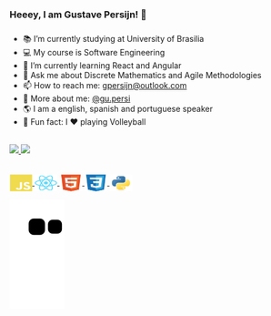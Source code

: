 ### Heeey, I am Gustave Persijn! 👋
###
- :books:	I’m currently studying at University of Brasilia
- :computer: My course is Software Engineering
- 🌱 I’m currently learning React and Angular
- 💬 Ask me about Discrete Mathematics and Agile Methodologies
- 📫 How to reach me: gpersijn@outlook.com
- :camera_flash: More about me:  <a href="https://www.instagram.com/gu.persi/">@gu.persi</a> 
- :earth_americas: I am a english, spanish and portuguese speaker 
- :volleyball: Fun fact: I :hearts: playing Volleyball
<br>
<div>
  <a href="https://github.com/gpersijn">
  <img height="180em" src="https://github-readme-stats.vercel.app/api?username=gpersijn&show_icons=true&theme=dark&include_all_commits=true&count_private=true"/>
  <img height="180em" src="https://github-readme-stats.vercel.app/api/top-langs/?username=gpersijn&layout=compact&langs_count=7&theme=dark"/>
</div>
 
<br>
  
<div style="display: inline_block"><br>
  <img align="center" height="30" width="40" src="https://raw.githubusercontent.com/devicons/devicon/master/icons/javascript/javascript-plain.svg">
  <img align="center" height="30" width="40" src="https://raw.githubusercontent.com/devicons/devicon/master/icons/react/react-original.svg">
  <img align="center"  height="30" width="40" src="https://raw.githubusercontent.com/devicons/devicon/master/icons/html5/html5-original.svg">
  <img align="center" height="30" width="40" src="https://raw.githubusercontent.com/devicons/devicon/master/icons/css3/css3-original.svg">
  <img align="center"  height="30" width="40" src="https://raw.githubusercontent.com/devicons/devicon/master/icons/python/python-original.svg">
</div>
  
   ![Snake animation](https://github.com/rafaballerini/rafaballerini/blob/output/github-contribution-grid-snake.svg)

